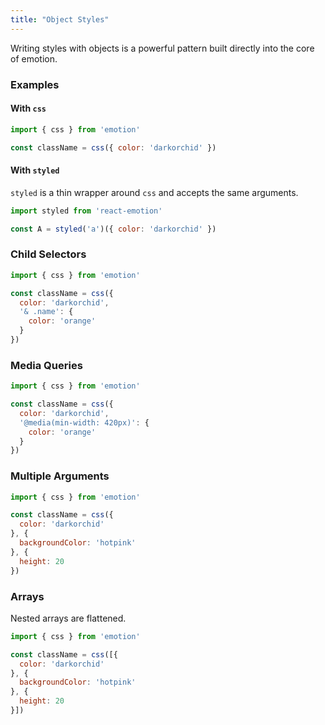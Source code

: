 ```yaml
---
title: "Object Styles"
---
```

Writing styles with objects is a powerful pattern built directly into the core of emotion.

### Examples 

#### With `css`

```javascript
import { css } from 'emotion'

const className = css({ color: 'darkorchid' })
```


#### With `styled`

`styled` is a thin wrapper around `css` and accepts the same arguments.

```javascript
import styled from 'react-emotion'

const A = styled('a')({ color: 'darkorchid' })
```



### Child Selectors

```javascript
import { css } from 'emotion'

const className = css({ 
  color: 'darkorchid',
  '& .name': {
    color: 'orange'
  }
})
```

### Media Queries

```javascript
import { css } from 'emotion'

const className = css({ 
  color: 'darkorchid',
  '@media(min-width: 420px)': {
    color: 'orange'
  }
})
```

### Multiple Arguments

```javascript
import { css } from 'emotion'

const className = css({ 
  color: 'darkorchid'
}, {
  backgroundColor: 'hotpink'
}, {
  height: 20
})
```

### Arrays

Nested arrays are flattened.

```javascript
import { css } from 'emotion'

const className = css([{ 
  color: 'darkorchid'
}, {
  backgroundColor: 'hotpink'
}, {
  height: 20
}])
```
